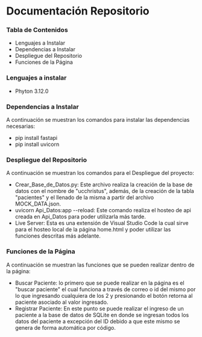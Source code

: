 
# Documentación Repositorio

### Tabla de Contenidos
- Lenguajes a Instalar
- Dependencias a Instalar
- Despliegue del Repositorio
- Funciones de la Página

### Lenguajes a instalar

- Phyton 3.12.0

### Dependencias a Instalar
A continuación se muestran los comandos para instalar las dependencias necesarias:
- pip install fastapi
- pip install uvicorn

### Despliegue del Repositorio
A continuación se muestran los comandos para el Despliegue del proyecto:
- Crear_Base_de_Datos.py: Este archivo realiza la creación de la base de datos con el nombre de "ucchristus", además, de la creación de la tabla "pacientes" y el llenado de la misma a partir del archivo MOCK_DATA.json.
- uvicorn Api_Datos:app --reload: Este comando realiza el hosteo de api creada en Api_Datos para poder utilizarla más tarde.
- Live Server: Esta es una extensión de Visual Studio Code la cual sirve para el hosteo local de la página home.html y poder utilizar las funciones descritas más adelante.

### Funciones de la Página
A continuación se muestran las funciones que se pueden realizar dentro de la página:
- Buscar Paciente: lo primero que se puede realizar en la página es el "buscar paciente" el cual funciona a través de correo o id del mismo por lo que ingresando cualquiera de los 2 y presionando el botón retorna al paciente asociado al valor ingresado.
- Registrar Paciente: En este punto se puede realizar el ingreso de un paciente a la base de datos de SQLite en donde se ingresan todos los datos del paciente a excepción del ID debido a que este mismo se genera de forma automática por código.